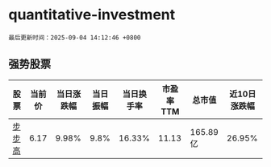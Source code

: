 # quantitative-investment

`最后更新时间：2025-09-04 14:12:46 +0800`

## 强势股票

|股票|当前价|当日涨跌幅|当日振幅|当日换手率|市盈率TTM|总市值|近10日涨跌幅|
|----|----|----|----|----|----|----|----|
|[步步高](https://xueqiu.com/S/SZ002251)|6.17|9.98%|9.8%|16.33%|11.13|165.89亿|26.95%|
